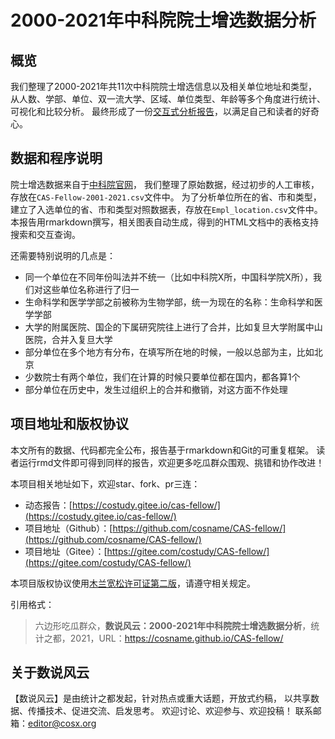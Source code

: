 # 2000-2021年中科院院士增选数据分析

## 概览


我们整理了2000-2021年共11次中科院院士增选信息以及相关单位地址和类型，
从人数、学部、单位、双一流大学、区域、单位类型、年龄等多个角度进行统计、可视化和比较分析。
最终形成了一份[交互式分析报告](https://costudy.gitee.io/cas-fellow/)，以满足自己和读者的好奇心。


## 数据和程序说明

院士增选数据来自于[中科院官网](http://casad.cas.cn/yszx2017/jj/201504/t20150429_4683835.html)，
我们整理了原始数据，经过初步的人工审核，存放在`CAS-Fellow-2001-2021.csv`文件中。
为了分析单位所在的省、市和类型，建立了入选单位的省、市和类型对照数据表，存放在`Empl_location.csv`文件中。
本报告用rmarkdown撰写，相关图表自动生成，得到的HTML文档中的表格支持搜索和交互查询。

还需要特别说明的几点是：

- 同一个单位在不同年份叫法并不统一（比如中科院X所，中国科学院X所），我们对这些单位名称进行了归一
- 生命科学和医学学部之前被称为生物学部，统一为现在的名称：生命科学和医学学部
- 大学的附属医院、国企的下属研究院往上进行了合并，比如复旦大学附属中山医院，合并入复旦大学
- 部分单位在多个地方有分布，在填写所在地的时候，一般以总部为主，比如北京
- 少数院士有两个单位，我们在计算的时候只要单位都在国内，都各算1个
- 部分单位在历史中，发生过组织上的合并和撤销，对这方面不作处理


## 项目地址和版权协议

本文所有的数据、代码都完全公布，报告基于rmarkdown和Git的可重复框架。
读者运行rmd文件即可得到同样的报告，欢迎更多吃瓜群众围观、挑错和协作改进！

本项目相关地址如下，欢迎star、fork、pr三连：

- 动态报告：[https://costudy.gitee.io/cas-fellow/](https://costudy.gitee.io/cas-fellow/)
- 项目地址（Github）：[https://github.com/cosname/CAS-fellow/](https://github.com/cosname/CAS-fellow/)
- 项目地址（Gitee）：[https://gitee.com/costudy/CAS-fellow/](https://gitee.com/costudy/CAS-fellow/)

本项目版权协议使用[木兰宽松许可证第二版](http://license.coscl.org.cn/MulanPSL2)，请遵守相关规定。

引用格式：

> 六边形吃瓜群众，**数说风云：2000-2021年中科院院士增选数据分析**，统计之都，2021，URL：https://cosname.github.io/CAS-fellow/


## 关于数说风云

【数说风云】是由统计之都发起，针对热点或重大话题，开放式约稿，
以共享数据、传播技术、促进交流、启发思考。
欢迎讨论、欢迎参与、欢迎投稿！
联系邮箱：editor@cosx.org
